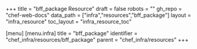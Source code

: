 +++
title = "bff_package Resource"
draft = false
robots = ""
gh_repo = "chef-web-docs"
data_path = ["infra","resources","bff_package"]
layout = "infra_resource"
toc_layout = "infra_resource_toc"

[menu]
  [menu.infra]
    title = "bff_package"
    identifier = "chef_infra/resources/bff_package"
    parent = "chef_infra/resources"
+++

<!-- The contents of this page are automatically generated from the bff_package.yaml file in the data directory. -->
<!-- To suggest a change, edit the https://github.com/chef/chef/blob/main/lib/chef/resource/bff_package.rb file
      and submit a pull request to the https://github.com/chef/chef repository. -->
